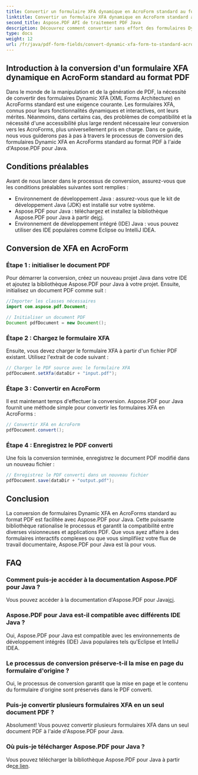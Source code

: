 ```yaml
---
title: Convertir un formulaire XFA dynamique en AcroForm standard au format PDF
linktitle: Convertir un formulaire XFA dynamique en AcroForm standard au format PDF
second_title: Aspose.PDF API de traitement PDF Java
description: Découvrez comment convertir sans effort des formulaires Dynamic XFA en AcroForms standard au format PDF à l'aide d'Aspose.PDF pour Java. Assurer la compatibilité et l’accessibilité.
type: docs
weight: 12
url: /fr/java/pdf-form-fields/convert-dynamic-xfa-form-to-standard-acroform-in-pdf/
---
```


## Introduction à la conversion d'un formulaire XFA dynamique en AcroForm standard au format PDF

Dans le monde de la manipulation et de la génération de PDF, la nécessité de convertir des formulaires Dynamic XFA (XML Forms Architecture) en AcroForms standard est une exigence courante. Les formulaires XFA, connus pour leurs fonctionnalités dynamiques et interactives, ont leurs mérites. Néanmoins, dans certains cas, des problèmes de compatibilité et la nécessité d'une accessibilité plus large rendent nécessaire leur conversion vers les AcroForms, plus universellement pris en charge. Dans ce guide, nous vous guiderons pas à pas à travers le processus de conversion des formulaires Dynamic XFA en AcroForms standard au format PDF à l'aide d'Aspose.PDF pour Java.

## Conditions préalables

Avant de nous lancer dans le processus de conversion, assurez-vous que les conditions préalables suivantes sont remplies :

- Environnement de développement Java : assurez-vous que le kit de développement Java (JDK) est installé sur votre système.
-  Aspose.PDF pour Java : téléchargez et installez la bibliothèque Aspose.PDF pour Java à partir de[ici](https://releases.aspose.com/pdf/java/).
- Environnement de développement intégré (IDE) Java : vous pouvez utiliser des IDE populaires comme Eclipse ou IntelliJ IDEA.

## Conversion de XFA en AcroForm

### Étape 1 : initialiser le document PDF

Pour démarrer la conversion, créez un nouveau projet Java dans votre IDE et ajoutez la bibliothèque Aspose.PDF pour Java à votre projet. Ensuite, initialisez un document PDF comme suit :

```java
//Importer les classes nécessaires
import com.aspose.pdf.Document;

// Initialiser un document PDF
Document pdfDocument = new Document();
```

### Étape 2 : Chargez le formulaire XFA

Ensuite, vous devez charger le formulaire XFA à partir d'un fichier PDF existant. Utilisez l'extrait de code suivant :

```java
// Charger le PDF source avec le formulaire XFA
pdfDocument.setXfa(dataDir + "input.pdf");
```

### Étape 3 : Convertir en AcroForm

Il est maintenant temps d'effectuer la conversion. Aspose.PDF pour Java fournit une méthode simple pour convertir les formulaires XFA en AcroForms :

```java
// Convertir XFA en AcroForm
pdfDocument.convert();
```

### Étape 4 : Enregistrez le PDF converti

Une fois la conversion terminée, enregistrez le document PDF modifié dans un nouveau fichier :

```java
// Enregistrez le PDF converti dans un nouveau fichier
pdfDocument.save(dataDir + "output.pdf");
```

## Conclusion

La conversion de formulaires Dynamic XFA en AcroForms standard au format PDF est facilitée avec Aspose.PDF pour Java. Cette puissante bibliothèque rationalise le processus et garantit la compatibilité entre diverses visionneuses et applications PDF. Que vous ayez affaire à des formulaires interactifs complexes ou que vous simplifiiez votre flux de travail documentaire, Aspose.PDF pour Java est là pour vous.

## FAQ

### Comment puis-je accéder à la documentation Aspose.PDF pour Java ?

 Vous pouvez accéder à la documentation d'Aspose.PDF pour Java[ici](https://reference.aspose.com/pdf/java/).

### Aspose.PDF pour Java est-il compatible avec différents IDE Java ?

Oui, Aspose.PDF pour Java est compatible avec les environnements de développement intégrés (IDE) Java populaires tels qu'Eclipse et IntelliJ IDEA.

### Le processus de conversion préserve-t-il la mise en page du formulaire d'origine ?

Oui, le processus de conversion garantit que la mise en page et le contenu du formulaire d'origine sont préservés dans le PDF converti.

### Puis-je convertir plusieurs formulaires XFA en un seul document PDF ?

Absolument! Vous pouvez convertir plusieurs formulaires XFA dans un seul document PDF à l'aide d'Aspose.PDF pour Java.

### Où puis-je télécharger Aspose.PDF pour Java ?

 Vous pouvez télécharger la bibliothèque Aspose.PDF pour Java à partir de[ce lien](https://releases.aspose.com/pdf/java/).